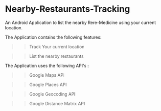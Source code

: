 # Nearby-Restaurants-Tracking
An Android Application to list the nearby Rere-Medicine using your current location.


The Application contains the following features:

>>Track Your current location

>>List the nearby restaurants

The Application uses the following API's :

>>Google Maps API

>>Google Places API

>>Google Geocoding API

>>Google Distance Matrix API
